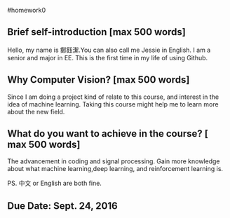 #homework0
## Brief self-introduction [max 500 words]
  Hello, my name is 鄭鈺潔.You can also call me Jessie in English.  I am a senior and major in EE. This is the first time in my life of using Github.   

## Why Computer Vision? [max 500 words]
  Since I am doing a project kind of relate to this course, and interest in the idea of machine learning. Taking this course might help me to learn more about the new field.

## What do you want to achieve in the course? [ max 500 words]
   The advancement in coding and signal processing. Gain more knowledge about what machine learning,deep learning, and reinforcement learning is.

PS. 中文 or English are both fine.

## Due Date: Sept. 24, 2016
